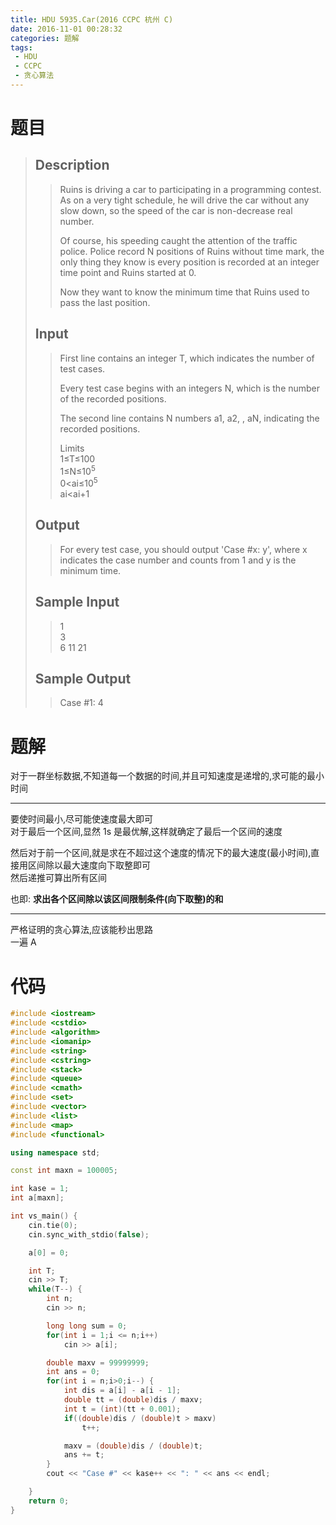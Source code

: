 ```yaml
---
title: HDU 5935.Car(2016 CCPC 杭州 C)
date: 2016-11-01 00:28:32
categories: 题解
tags: 
 - HDU
 - CCPC
 - 贪心算法
---
```

# 题目
> 
> ## Description  
>> Ruins is driving a car to participating in a programming contest. As on a very tight schedule, he will drive the car without any slow down, so the speed of the car is non-decrease real number.  
>>   
>> Of course, his speeding caught the attention of the traffic police. Police record N positions of Ruins without time mark, the only thing they know is every position is recorded at an integer time point and Ruins started at 0.  
>>   
>> Now they want to know the minimum time that Ruins used to pass the last position.  
>>    
>>   
>> <!--more-->  
> 
> ## Input  
>> First line contains an integer T, which indicates the number of test cases.  
>>   
>> Every test case begins with an integers N, which is the number of the recorded positions.  
>>   
>> The second line contains N numbers a1, a2,  , aN, indicating the recorded positions.  
>>   
>> Limits  
>> 1≤T≤100  
>> 1≤N≤10<sup>5</sup>  
>> 0&lt;ai≤10<sup>5</sup>  
>> ai&lt;ai+1  
>>    
>>   
> 
> ## Output  
>> For every test case, you should output 'Case #x: y', where x indicates the case number and counts from 1 and y is the minimum time.  
>>    
>>   
> 
> ## Sample Input  
>> 1  
>> 3  
>> 6 11 21  
>>    
>>   
> 
> ## Sample Output  
>> Case #1: 4  


# 题解
对于一群坐标数据,不知道每一个数据的时间,并且可知速度是递增的,求可能的最小时间

----

要使时间最小,尽可能使速度最大即可  
对于最后一个区间,显然 1s 是最优解,这样就确定了最后一个区间的速度  

然后对于前一个区间,就是求在不超过这个速度的情况下的最大速度(最小时间),直接用区间除以最大速度向下取整即可  
然后递推可算出所有区间  

也即: **求出各个区间除以该区间限制条件(向下取整)的和**

----

严格证明的贪心算法,应该能秒出思路  
一遍 A 

# 代码
```cpp Car https://github.com/OhYee/ACM.github.io/blob/master/HDU/5935.%43%61%72.cpp 代码备份
#include <iostream>
#include <cstdio>
#include <algorithm>
#include <iomanip>
#include <string>
#include <cstring>
#include <stack>
#include <queue>
#include <cmath>
#include <set>
#include <vector>
#include <list>
#include <map>
#include <functional>

using namespace std;

const int maxn = 100005;

int kase = 1;
int a[maxn];

int vs_main() {
	cin.tie(0);
	cin.sync_with_stdio(false);

	a[0] = 0;

	int T;
	cin >> T;
	while(T--) {
		int n;
		cin >> n;

		long long sum = 0;
		for(int i = 1;i <= n;i++)
			cin >> a[i];

		double maxv = 99999999;
		int ans = 0;
		for(int i = n;i>0;i--) {
			int dis = a[i] - a[i - 1];
			double tt = (double)dis / maxv;
			int t = (int)(tt + 0.001);
			if((double)dis / (double)t > maxv)
				t++;

			maxv = (double)dis / (double)t;
			ans += t;
		}
		cout << "Case #" << kase++ << ": " << ans << endl;

	}
	return 0;
}
```